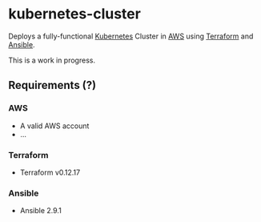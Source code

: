 # kubernetes-cluster

Deploys a fully-functional [Kubernetes](https://kubernetes.io/) Cluster in [AWS](https://aws.amazon.com/) using [Terraform](https://www.terraform.io) and [Ansible](https://www.ansible.com).

This is a work in progress.

## Requirements (?)

### AWS
- A valid AWS account
- ...

### Terraform
- Terraform v0.12.17

### Ansible
- Ansible 2.9.1
